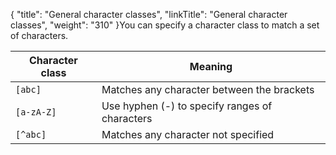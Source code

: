 {
    "title": "General character classes",
    "linkTitle": "General character classes",
    "weight": "310"
}You can specify a character class to match a set of characters.

<table cellspacing="0">
   <col/>
   <col/>
   <thead>
      <tr>
         <th>Character class</th>
         <th>Meaning</th>
      </tr>
   </thead>
   <tbody>
      <tr>
         <td><code>[abc]</code>
         </td>
         <td>Matches any character between the brackets         </td>
      </tr>
      <tr>
         <td><code>[a-zA-Z]</code>
         </td>
         <td>Use hyphen (-) to specify ranges of characters         </td>
      </tr>
      <tr>
         <td><code>[^abc]</code>
         </td>
         <td>Matches any character not specified         </td>
      </tr>
   </tbody>
</table>
